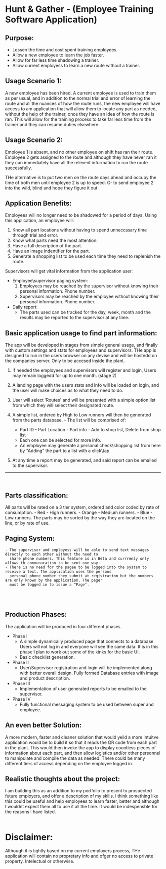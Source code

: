 
# Hunt & Gather - (Employee Training Software Application)

## Purpose:


- Lessen the time and cost spent training employees. 
- Allow a new employee to learn the job faster. 
- Allow for far less time shadowing a trainer.
- Allow current employess to learn a new route without a trainer.

## Usage Scenario 1:
A new employee has been hired. A current employee is used to train them as per usual, and in addition to the normal trial and error of learning the route and all the nuances of how the route runs, the new employee will have access to am application that will allow them to locate any part as needed, without the help of the trainer, once they have an idea of how the route is ran. This will allow for the training process to take far less time from the trainer and they can resume duties elsewhere.
  
## Usage Scenario 2:
Employee 1 is absent, and no other employee on shift has ran their route. Employee 2 gets assigned to the route and although they have never ran it they can immediately have all the relevent information to run the route successfully.

THe alternative is to put two men on the route days ahead and occupy the time of both men until employee 2 is up to speed. Or to send employee 2 into the wild, blind and hope they figure it out

## Application Benefits:

Employees will no longer need to be shadowed for a period of days. Using this application, an employee will:
  1. Know all part locations without having to spend unneccasary time through trial and error.
  2. Know what parts need the most attention. 
  3. Have a full description of the part.
  4. Have an image indentifier for the part.
  5. Generate a shopping list to be used each time they need to replenish the route.

Supervisors will get vital information from the application user:
 - Employee\supervisor paging system: 
    1. Employees may be reached by the supervisor without knowing their personal information. Phone number.
    2. Supervisors may  be reached by the employee without knowing their personal information. Phone number.
 - Daily report:
   - The parts used can be tracked for the day, week, month and the results may be reported to the supervisor at any time.

## Basic application usage to find part information:
The app will be developed in stages from simple general usage, and finally with custom settings and stats for employees and supervisors.
THe app is designed to run in  the users browser on any devise and will be hostedd on the companies server. Only to be accesed inside the plant.
  1. If needed the employees and supervisors will register and login, Users may remain loggedd for up to one month. (stage 2)
  2. A landing page with the users stats and info will be loaded on login, and the user will make choices as to what they need to do.
     
  3. User will select 'Routes' and will be  presented with a simple option list from which they will select their designated route.
  4. A simple list, ordered by High to Low runners will then be generated from the parts database.
    - The list will be comprised of:
        - Part ID - Part Location - Part info - Add to shop list, Delete from shop list
        - Each one can be selected for more info.
        - An employee may generate a personal check\shopping list from here by "Adding" the part to a list with a click\tap.  
  5. At any time a report may be generated, and said report can be emailed to the supervisor.

___ 
<br>

## Parts classification:

  All parts will be rated on a 3 tier system, ordered and color coded by rate of consumption.
    - Red - High runners.
    - Orange - Medium runners.
    - Blue - Low runners.
    The parts may be sorted by the way they are located on the line, or by rate of use.

## Paging System:
    - The supervisor and employess will be able to send text messages directly to each other without the need to
      share phone numbers. This feature is in Beta and currrenly only allows th communucation to be sent one way.    
    - There is no need for the pagee to be logged into the system to receive a text. The application uses the persons
      personal phone number they submit at registration but the numbers are only known by the application. The pager
      must be logged in to issue a "Page".  
<br><br>

## Production Phases:

The application will be produced in four different phases.
   * Phase I
      - A simple dynamically produced page that connects to a database. Users will not log in and everyone will see the same data. It is in this phase I plan to work out some of the kinks for the basic UI.
      - Basic checklist generation.
   * Phase II
      - User\Supervisor registration and login will be implemented along with better overall design. Fully formed Database entries with image and product description.
   * Phase III
      - Implementation of user generated reports to be emailed to the supervisor. 
   * Phase IV
      - Fully functional messaging system to be used between super and employee.
   
## An even better Solution:
A more modern, faster and cleaner solution that would yeild a more intuitve application would be to build it so that it reads the QR code from each part in the plant. This would then invoke the app to display countless pieces of information about each part, and then allow logistics and/or other personnel to manipulate and compile the data as needed. There could be many different tiers of access depending on the employee logged in.


## Realistic thoughts about the project:

I am building this as an addition to my portfolio to present to prospected future employers, and offer a description of my skills.  I think something like this could be useful and help employees to learn faster, better and although I wouldnt expect them all to use it all the time. It would be indespensble for the reasons I have listed.
<br><br>

 # Disclaimer:
Although it is tightly based on my current employers process, THe application will contain no propretary info and ofger no access to private property. Intelectual or otherwise.


 
